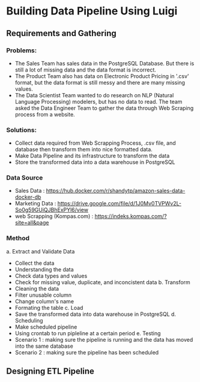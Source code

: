 # Building Data Pipeline Using Luigi

## Requirements and Gathering
### Problems: 
- The Sales Team has sales data in the PostgreSQL Database. But there is still a lot of missing data and the data format is incorrect.
- The Product Team also has data on Electronic Product Pricing in '.csv' format, but the data format is still messy and there are many missing values.
- The Data Scientist Team wanted to do research on NLP (Natural Language Processing) modelers, but has no data to read. The team asked the Data Engineer Team to gather the data through Web Scraping process from a website.
### Solutions:
- Collect data required from Web Scrapping Process, .csv file, and database then transform them into nice formatted data.
- Make Data Pipeline and its infrastructure to transform the data
- Store the transformed data into a data warehouse in PostgreSQL 
### Data Source
- Sales Data : https://hub.docker.com/r/shandytp/amazon-sales-data-docker-db 
- Marketing Data : https://drive.google.com/file/d/1J0Mv0TVPWv2L-So0g59GUiQJBhExPYl6/view
- web Scrapping (Kompas.com) : https://indeks.kompas.com/?site=all&page
### Method
a. Extract and Validate Data
- Collect the data
- Understanding the data
- Check data types and values
- Check for missing value, duplicate, and inconcistent data
b. Transform
- Cleaning the data
- Filter unusable column
- Change column's name
- Formating the table
c. Load
- Save the transformed data into data warehouse in PostgreSQL
d. Scheduling
- Make scheduled pipeline
- Using crontab to run pipleline at a certain period
e. Testing  
- Scenario 1 : making sure the pipeline is running and the data has moved into the same database
- Scenario 2 : making sure the pipeline has been scheduled
    

## Designing ETL Pipeline
